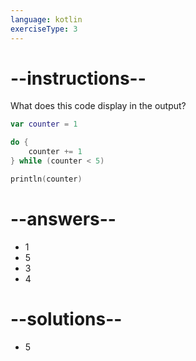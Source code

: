 ```yaml
---
language: kotlin
exerciseType: 3
---
```


# --instructions--

What does this code display in the output?
```kotlin
var counter = 1

do {
    counter += 1
} while (counter < 5)

println(counter)
```

# --answers--

- 1
- 5
- 3
- 4

# --solutions--

- 5
